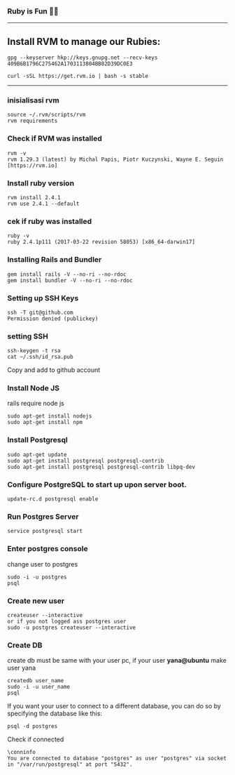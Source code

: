 ### Ruby is Fun 🎉🎊


----------
## Install RVM to manage our Rubies:

    gpg --keyserver hkp://keys.gnupg.net --recv-keys 409B6B1796C275462A1703113804BB82D39DC0E3

    curl -sSL https://get.rvm.io | bash -s stable

----------
### inisialisasi rvm 

    source ~/.rvm/scripts/rvm
    rvm requirements

### Check if RVM was installed

    rvm -v
    rvm 1.29.3 (latest) by Michal Papis, Piotr Kuczynski, Wayne E. Seguin [https://rvm.io]
    

### Install ruby version

    rvm install 2.4.1
    rvm use 2.4.1 --default

### cek if ruby was installed

    ruby -v
    ruby 2.4.1p111 (2017-03-22 revision 58053) [x86_64-darwin17]
    
### Installing Rails and Bundler

    gem install rails -V --no-ri --no-rdoc
    gem install bundler -V --no-ri --no-rdoc

### Setting up SSH Keys

    ssh -T git@github.com
    Permission denied (publickey)
### setting SSH 

    ssh-keygen -t rsa
    cat ~/.ssh/id_rsa.pub
Copy and add to github account

### Install Node JS
rails require node js

    sudo apt-get install nodejs
    sudo apt-get install npm

### Install Postgresql

    sudo apt-get update
    sudo apt-get install postgresql postgresql-contrib
    sudo apt-get install postgresql postgresql-contrib libpq-dev
### Configure PostgreSQL to start up upon server boot.

    update-rc.d postgresql enable

### Run Postgres Server

    service postgresql start

### Enter postgres console
change user to postgres

    sudo -i -u postgres
    psql

### Create new user

    createuser --interactive
    or if you not logged ass postgres user
    sudo -u postgres createuser --interactive

### Create DB 
create db must be same with your user pc, if your user **yana@ubuntu** make user yana

    createdb user_name
    sudo -i -u user_name
    psql

If you want your user to connect to a different database, you can do so by specifying the database like this:

    psql -d postgres
Check if connected

    \conninfo
    You are connected to database "postgres" as user "postgres" via socket in "/var/run/postgresql" at port "5432".
